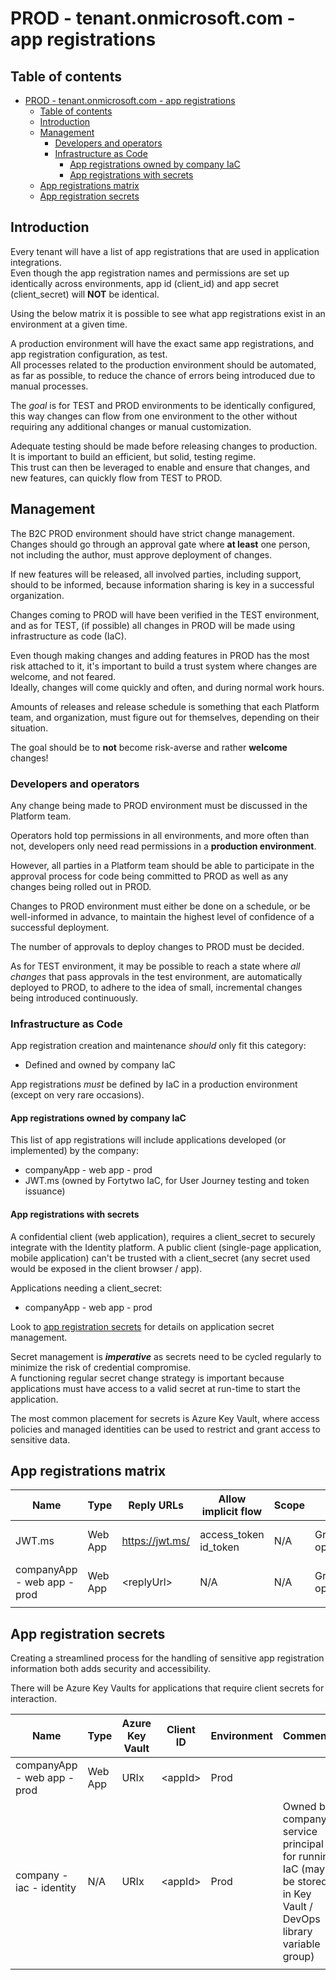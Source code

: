 # PROD - tenant.onmicrosoft.com - app registrations

## Table of contents

- [PROD - tenant.onmicrosoft.com - app registrations](#prod---tenantonmicrosoftcom---app-registrations)
  - [Table of contents](#table-of-contents)
  - [Introduction](#introduction)
  - [Management](#management)
    - [Developers and operators](#developers-and-operators)
    - [Infrastructure as Code](#infrastructure-as-code)
      - [App registrations owned by company IaC](#app-registrations-owned-by-company-iac)
      - [App registrations with secrets](#app-registrations-with-secrets)
  - [App registrations matrix](#app-registrations-matrix)
  - [App registration secrets](#app-registration-secrets)

## Introduction

Every tenant will have a list of app registrations that are used in application integrations.  
Even though the app registration names and permissions are set up identically across environments, app id (client_id) and app secret (client_secret) will **NOT** be identical.

Using the below matrix it is possible to see what app registrations exist in an environment at a given time.

A production environment will have the exact same app registrations, and app registration configuration, as test.  
All processes related to the production environment should be automated, as far as possible, to reduce the chance of errors being introduced due to manual processes.

The *goal* is for TEST and PROD environments to be identically configured, this way changes can flow from one environment to the other without requiring any additional changes or manual customization.

Adequate testing should be made before releasing changes to production.  
It is important to build an efficient, but solid, testing regime.  
This trust can then be leveraged to enable and ensure that changes, and new features, can quickly flow from TEST to PROD.

## Management

The B2C PROD environment should have strict change management.  
Changes should go through an approval gate where **at least** one person, not including the author, must approve deployment of changes.

If new features will be released, all involved parties, including support, should to be informed, because information sharing is key in a successful organization.

Changes coming to PROD will have been verified in the TEST environment, and as for TEST, (if possible) all changes in PROD will be made using infrastructure as code (IaC).  

Even though making changes and adding features in PROD has the most risk attached to it, it's important to build a trust system where changes are welcome, and not feared.  
Ideally, changes will come quickly and often, and during normal work hours.

Amounts of releases and release schedule is something that each Platform team, and organization, must figure out for themselves, depending on their situation.

The goal should be to **not** become risk-averse and rather **welcome** changes!

### Developers and operators

Any change being made to PROD environment must be discussed in the Platform team.

Operators hold top permissions in all environments, and more often than not, developers only need read permissions in a **production environment**.

However, all parties in a Platform team should be able to participate in the approval process for code being committed to PROD as well as any changes being rolled out in PROD.  

Changes to PROD environment must either be done on a schedule, or be well-informed in advance, to maintain the highest level of confidence of a successful deployment.  

The number of approvals to deploy changes to PROD must be decided.

As for TEST environment, it may be possible to reach a state where *all changes* that pass approvals in the test environment, are automatically deployed to PROD, to adhere to the idea of small, incremental changes being introduced continuously.

### Infrastructure as Code

App registration creation and maintenance *should* only fit this category:

- Defined and owned by company IaC

App registrations *must* be defined by IaC in a production environment (except on very rare occasions).

#### App registrations owned by company IaC

This list of app registrations will include applications developed (or implemented) by the company:

- companyApp - web app - prod
- JWT.ms (owned by Fortytwo IaC, for User Journey testing and token issuance)

#### App registrations with secrets

A confidential client (web application), requires a client_secret to securely integrate with the Identity platform.
A public client (single-page application, mobile application) can't be trusted with a client_secret (any secret used would be exposed in the client browser / app).

Applications needing a client_secret:

- companyApp - web app - prod

Look to [app registration secrets](#app-registration-secrets) for details on application secret management.

Secret management is ***imperative*** as secrets need to be cycled regularly to minimize the risk of credential compromise.  
A functioning regular secret change strategy is important because applications must have access to a valid secret at run-time to start the application.

The most common placement for secrets is Azure Key Vault, where access policies and managed identities can be used to restrict and grant access to sensitive data.

## App registrations matrix

| Name | Type | Reply URLs | Allow implicit flow | Scope | API Permissions | Client ID | Client Secret | Environment | Comments |
| - | - | - | - | - | - | - | - | - | - |
| JWT.ms | Web App | <https://jwt.ms/> | access_token id_token | N/A | Graph: openid+offline_access | <appId\> | N/A | Prod | Any IDP - AzureADandPersonalMicrosoftAccount - User Journey test app |
| companyApp - web app - prod | Web App | <replyUrl\> | N/A | N/A | Graph: openid+offline_access | <appId\> | <appSecret\> | Prod | Any IDP |
|   |   |   |   |   |   |   |   |   |   |

## App registration secrets

Creating a streamlined process for the handling of sensitive app registration information both adds security and accessibility.

There will be Azure Key Vaults for applications that require client secrets for interaction.

 Name | Type | Azure Key Vault | Client ID | Environment | Comments |
| - | - | - | - | - | - |
| companyApp - web app - prod | Web App | URIx | <appId\> | Prod | |
| company - iac - identity | N/A | URIx | <appId\> | Prod | Owned by company, service principal for running IaC (may be stored in Key Vault / DevOps library variable group) |
|   |   |   |   |   |   |
